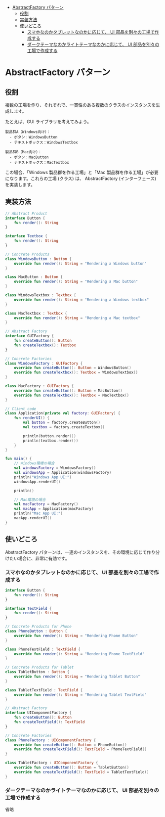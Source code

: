 - [AbstractFactory パターン](#abstractfactory-パターン)
  - [役割](#役割)
  - [実装方法](#実装方法)
  - [使いどころ](#使いどころ)
    - [スマホなのかタブレットなのかに応じて、 UI 部品を別々の工場で作成する](#スマホなのかタブレットなのかに応じて-ui-部品を別々の工場で作成する)
    - [ダークテーマなのかライトテーマなのかに応じて、 UI 部品を別々の工場で作成する](#ダークテーマなのかライトテーマなのかに応じて-ui-部品を別々の工場で作成する)


# AbstractFactory パターン

## 役割

複数の工場を作り、それぞれで、一貫性のある複数のクラスのインスタンスを生成します。

たとえば、GUI ライブラリを考えてみよう。

```plaintext
製品群A（Windows向け）：
  - ボタン：WindowsButton
  - テキストボックス：WindowsTextbox

製品群B（Mac向け）：
  - ボタン：MacButton
  - テキストボックス：MacTextbox
```

この場合、「Windows 製品群を作る工場」と「Mac 製品群を作る工場」が必要になります。これらの工場 (クラス) は、 AbstractFactory (インターフェース) を実装します。


## 実装方法

```kotlin
// Abstract Product
interface Button {
    fun render(): String
}

interface Textbox {
    fun render(): String
}

// Concrete Products
class WindowsButton : Button {
    override fun render(): String = "Rendering a Windows button"
}

class MacButton : Button {
    override fun render(): String = "Rendering a Mac button"
}

class WindowsTextbox : Textbox {
    override fun render(): String = "Rendering a Windows textbox"
}

class MacTextbox : Textbox {
    override fun render(): String = "Rendering a Mac textbox"
}

// Abstract Factory
interface GUIFactory {
    fun createButton(): Button
    fun createTextbox(): Textbox
}

// Concrete Factories
class WindowsFactory : GUIFactory {
    override fun createButton(): Button = WindowsButton()
    override fun createTextbox(): Textbox = WindowsTextbox()
}

class MacFactory : GUIFactory {
    override fun createButton(): Button = MacButton()
    override fun createTextbox(): Textbox = MacTextbox()
}

// Client code
class Application(private val factory: GUIFactory) {
    fun renderUI() {
        val button = factory.createButton()
        val textbox = factory.createTextbox()

        println(button.render())
        println(textbox.render())
    }
}

fun main() {
    // Windows環境の場合
    val windowsFactory = WindowsFactory()
    val windowsApp = Application(windowsFactory)
    println("Windows App UI:")
    windowsApp.renderUI()

    println()

    // Mac環境の場合
    val macFactory = MacFactory()
    val macApp = Application(macFactory)
    println("Mac App UI:")
    macApp.renderUI()
}
```


## 使いどころ

AbstractFactory パターンは、一連のインスタンスを、その環境に応じて作り分けたい場合に、非常に有効です。


### スマホなのかタブレットなのかに応じて、 UI 部品を別々の工場で作成する

```kotlin
interface Button {
    fun render(): String
}

interface TextField {
    fun render(): String
}

// Concrete Products for Phone
class PhoneButton : Button {
    override fun render(): String = "Rendering Phone Button"
}

class PhoneTextField : TextField {
    override fun render(): String = "Rendering Phone TextField"
}

// Concrete Products for Tablet
class TabletButton : Button {
    override fun render(): String = "Rendering Tablet Button"
}

class TabletTextField : TextField {
    override fun render(): String = "Rendering Tablet TextField"
}

// Abstract Factory
interface UIComponentFactory {
    fun createButton(): Button
    fun createTextField(): TextField
}

// Concrete Factories
class PhoneFactory : UIComponentFactory {
    override fun createButton(): Button = PhoneButton()
    override fun createTextField(): TextField = PhoneTextField()
}

class TabletFactory : UIComponentFactory {
    override fun createButton(): Button = TabletButton()
    override fun createTextField(): TextField = TabletTextField()
}
```


### ダークテーマなのかライトテーマなのかに応じて、 UI 部品を別々の工場で作成する

省略


